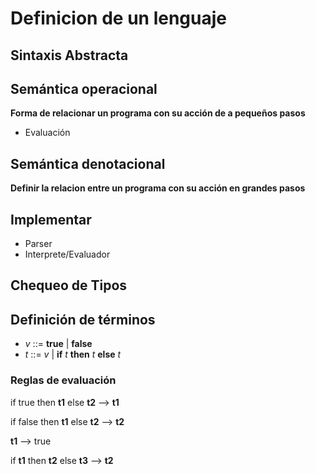 # Definicion de un lenguaje

## Sintaxis **Abstracta**

## Semántica operacional 
**Forma de relacionar un programa con su acción de a pequeños pasos**
  * Evaluación

## Semántica denotacional 
**Definir la relacion entre un programa con su acción en grandes pasos**

## Implementar
  * Parser
  * Interprete/Evaluador

## Chequeo de Tipos

## Definición de términos

* _v_ ::= **true** | **false**
* _t_ ::= _v_ | **if** _t_ **then** _t_ **else** _t_

### Reglas de evaluación

if true then **t1** else **t2** --> **t1**

if false then **t1** else **t2** --> **t2**

**t1** --> true

if **t1** then **t2** else **t3** --> **t2**
